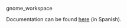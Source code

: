 gnome_workspace

Documentation can be found [here](http://digital.unex.es/wiki/doku.php?id=pub:psoc) (in Spanish).
